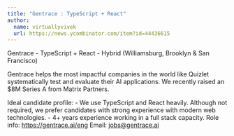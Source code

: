 ```yaml
---
title: "Gentrace : TypeScript + React"
author:
  name: virtuallyvivek
  url: https://news.ycombinator.com/item?id=44436615
---
```


<JobNavigation />

Gentrace - TypeScript + React - Hybrid (Williamsburg, Brooklyn &amp; San Francisco)

Gentrace helps the most impactful companies in the world like Quizlet systematically test and evaluate their AI applications. We recently raised an $8M Series A from Matrix Partners.

Ideal candidate profile: - We use TypeScript and React heavily. Although not required, we prefer candidates with strong experience with modern web technologies. - 4+ years experience working in a full stack capacity.
Role info: <a href="https:&#x2F;&#x2F;gentrace.ai&#x2F;eng" rel="nofollow">https:&#x2F;&#x2F;gentrace.ai&#x2F;eng</a> Email: jobs@gentrace.ai
<JobApplication />
